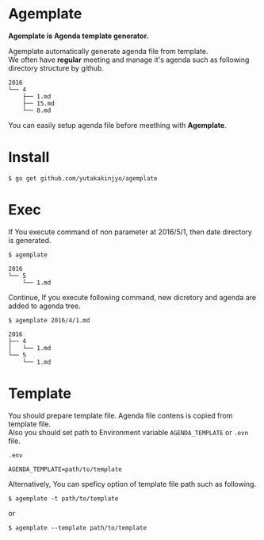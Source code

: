 # Agemplate

**Agemplate is Agenda template generator.**

Agemplate automatically generate agenda file from template.  
We often have **regular** meeting and manage it's agenda such as following directory structure by github.

```
2016
└── 4
    ├── 1.md
    ├── 15.md
    └── 8.md
```

You can easily setup agenda file before meething with **Agemplate**.

# Install

```
$ go get github.com/yutakakinjyo/agemplate
```

# Exec

If You execute command of non parameter at 2016/5/1, then date directory is generated.

```
$ agemplate
```

```
2016
└── 5
    └── 1.md
```

Continue, If you execute following command, new dicretory and agenda are added to agenda tree.

```
$ agemplate 2016/4/1.md
```

```
2016
├── 4
│   └── 1.md
└── 5
    └── 1.md
```

# Template

You should prepare template file. Agenda file contens is copied from template file.  
Also you should set path to Environment variable `AGENDA_TEMPLATE` or `.evn` file.  

`.env`
```
AGENDA_TEMPLATE=path/to/template
```

Alternatively, You can speficy option of template file path such as following.

```
$ agemplate -t path/to/template
```

or

```
$ agemplate --template path/to/template
```
